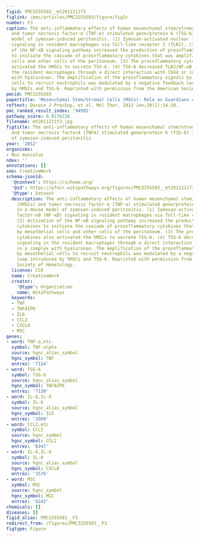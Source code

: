 ```yaml
---
figid: PMC3255583__mt2011211f3
figlink: /pmc/articles/PMC3255583/figure/fig3/
number: F3
caption: The anti-inflammatory effects of human mesenchymal stem/stromal cells (hMSCs)
  and tumor necrosis factor-α (TNF-α) stimulated gene/protein 6 (TSG-6) in a mouse
  model of zymosan-induced peritonitis. (1) Zymosan-activated nuclear factor-κB (NF-κB)
  signaling in resident macrophages via Toll-like receptor 2 (TLR2). (2) Activation
  of the NF-κB signaling pathway increased the production of proinflammatory cytokines
  to initiate the cascade of proinflammatory cytokines that was amplified by mesothelial
  cells and other cells of the peritoneum. (3) The proinflammatory cytokines also
  activated the hMSCs to secrete TSG-6. (4) TSG-6 decreased TLR2/NF-κB signaling in
  the resident macrophages through a direct interaction with CD44 or in a complex
  with hyaluronan. The amplification of the proinflammatory signals by mesothelial
  cells to recruit neutrophils was modulated by a negative feedback loop introduced
  by hMSCs and TSG-6. Reprinted with permission from the American Society of Hematology.
pmcid: PMC3255583
papertitle: 'Mesenchymal Stem/Stromal Cells (MSCs): Role as Guardians of Inflammation.'
reftext: Darwin J Prockop, et al. Mol Ther. 2012 Jan;20(1):14-20.
pmc_ranked_result_index: '94991'
pathway_score: 0.9176228
filename: mt2011211f3.jpg
figtitle: The anti-inflammatory effects of human mesenchymal stem/stromal cells (hMSCs)
  and tumor necrosis factorA (TNFA) stimulated gene/protein 6 (TSG-6) in a mouse model
  of zymosan-induced peritonitis
year: '2012'
organisms:
- Mus musculus
ndex: ''
annotations: []
seo: CreativeWork
schema-jsonld:
  '@context': https://schema.org/
  '@id': https://pfocr.wikipathways.org/figures/PMC3255583__mt2011211f3.html
  '@type': Dataset
  description: The anti-inflammatory effects of human mesenchymal stem/stromal cells
    (hMSCs) and tumor necrosis factor-α (TNF-α) stimulated gene/protein 6 (TSG-6)
    in a mouse model of zymosan-induced peritonitis. (1) Zymosan-activated nuclear
    factor-κB (NF-κB) signaling in resident macrophages via Toll-like receptor 2 (TLR2).
    (2) Activation of the NF-κB signaling pathway increased the production of proinflammatory
    cytokines to initiate the cascade of proinflammatory cytokines that was amplified
    by mesothelial cells and other cells of the peritoneum. (3) The proinflammatory
    cytokines also activated the hMSCs to secrete TSG-6. (4) TSG-6 decreased TLR2/NF-κB
    signaling in the resident macrophages through a direct interaction with CD44 or
    in a complex with hyaluronan. The amplification of the proinflammatory signals
    by mesothelial cells to recruit neutrophils was modulated by a negative feedback
    loop introduced by hMSCs and TSG-6. Reprinted with permission from the American
    Society of Hematology.
  license: CC0
  name: CreativeWork
  creator:
    '@type': Organization
    name: WikiPathways
  keywords:
  - TNF
  - TNFAIP6
  - IL6
  - CCL2
  - CXCL8
  - MSC
genes:
- word: TNF-a,etc.
  symbol: TNF-alpha
  source: hgnc_alias_symbol
  hgnc_symbol: TNF
  entrez: '7124'
- word: TSG-6
  symbol: TSG-6
  source: hgnc_alias_symbol
  hgnc_symbol: TNFAIP6
  entrez: '7130'
- word: IL-6,IL-8
  symbol: IL-6
  source: hgnc_alias_symbol
  hgnc_symbol: IL6
  entrez: '3569'
- word: CCL2,etc
  symbol: CCL2
  source: hgnc_symbol
  hgnc_symbol: CCL2
  entrez: '6347'
- word: IL-6,IL-8
  symbol: IL-8
  source: hgnc_alias_symbol
  hgnc_symbol: CXCL8
  entrez: '3576'
- word: MSC
  symbol: MSC
  source: hgnc_symbol
  hgnc_symbol: MSC
  entrez: '9242'
chemicals: []
diseases: []
figid_alias: PMC3255583__F3
redirect_from: /figures/PMC3255583__F3
figtype: Figure
---
```

